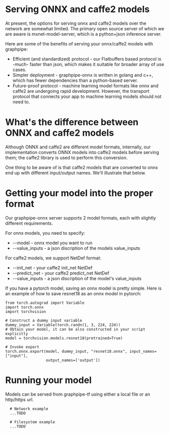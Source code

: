 # Serving ONNX and caffe2 models
At present, the options for serving onnx and caffe2 models over the network are
somewhat limited.  The primary open source server of which we are aware is 
mxnet-model-server, which is a python+json inference server.

Here are some of the benefits of serving your onnx/caffe2 models with graphpipe:

* Efficient (and standardized) protocol - our Flatbuffers based protocol 
  is -much- faster than json, which makes it suitable for broader array of
  use cases.
* Simpler deployment - graphpipe-onnx is written in golang and c++, which has
  fewer dependencies than a python-based server.
* Future-proof protocol - machine learning model formats like onnx and caffe2
  are undergoing rapid development.  However, the transport protocol that
  connects your app to machine learning models should not need to.

# What's the difference between ONNX and caffe2 models
Although ONNX and caffe2 are different model formats, internally, our
implementation converts ONNX models into caffe2 models before serving them;
the caffe2 library is used to perform this conversion.

One thing to be aware of is that caffe2 models that are converted to 
onnx end up with different input/output names.  We'll illustrate that below.


# Getting your model into the proper format
Our graphpipe-onnx server supports 2 model formats, each with slightly different
requirements.

For onnx models, you need to specify:

* --model - onnx model you want to run
* --value_inputs - a json discription of the models value_inputs


For caffe2 models, we support NetDef format:

* --init_net - your caffe2 init_net NetDef 
* --predict_net - your caffe2 predict_net NetDef 
* --value_inputs - a json discription of the model's value_inputs

If you have a pytorch model, saving an onnx model is pretty simple.  Here is
an example of how to save resnet18 as an onnx model in pytorch:

```
from torch.autograd import Variable
import torch.onnx
import torchvision

# Construct a dummy input variable
dummy_input = Variable(torch.randn(1, 3, 224, 224))
# Obtain your model, it can be also constructed in your script explicitly
model = torchvision.models.resnet18(pretrained=True)

# Invoke export
torch.onnx.export(model, dummy_input, "resnet18.onnx", input_names=["input"],
                  output_names=['output'])
```

# Running your model
Models can be served from graphpipe-tf using either a local file or an
http/https url.


```
  # Network example
  ...TODO

  # Filesystem example
  ...TODO
```
